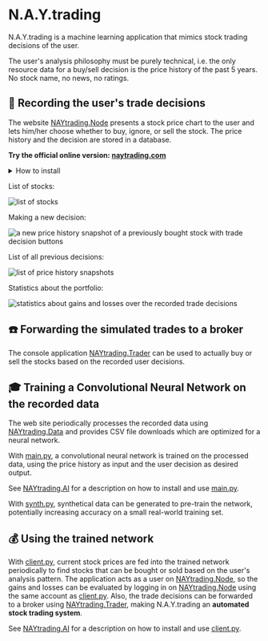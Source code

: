 # N.A.Y.trading #
N.A.Y.trading is a machine learning application that mimics stock trading decisions of the user. 

The user's analysis philosophy must be purely technical, i.e. the only resource data for a buy/sell decision is the price history of the past 5 years. No stock name, no news, no ratings.

## :pencil: Recording the user's trade decisions ##
The website [NAYtrading.Node](NAYtrading.Node) presents a stock price chart to the user and lets him/her choose whether to buy, ignore, or sell the stock. The price history and the decision are stored in a database. 

**Try the official online version: [naytrading.com](http://naytrading.com)**

<details>
<summary>How to install</summary>

NAYtrading.Node needs a stock data provider to work as expected. This repository includes an example plugin in [NAYtrading.Node.Providers](NAYtrading.Node.Providers) that can be used to quick start the development of such a provider.

```sh
# install tools
root@host:~$ apt-get install sudo
root@host:~$ apt-get install curl
root@host:~$ apt-get install git

# install nodejs
root@host:~$ curl -sL https://deb.nodesource.com/setup_8.x | bash
root@host:~$ apt-get install -y nodejs
root@host:~$ apt-get install -y build-essential
root@host:~$ npm i -g sequelize-cli
root@host:~$ npm i -g node-autostart

# install mysql
root@host:~$ apt-get install mysql-server
root@host:~$ mysql_secure_installation
root@host:~$ mysql -u root -p
[press enter on password prompt]
MariaDB [(none)]> create database naytrading;
MariaDB [(none)]> create user 'naytrading'@'localhost' identified by 'naytrading';
MariaDB [(none)]> grant all on naytrading.* to 'naytrading' identified by 'naytrading';
[Ctrl+C]

# install python 3.x
root@host:~$ apt-get install python3
root@host:~$ apt-get install python3-pip
root@host:~$ pip3 install --upgrade pip
root@host:~$ pip3 install argparse
root@host:~$ pip3 install datetime
root@host:~$ pip3 install noise
root@host:~$ pip3 install numpy

# redirect port 80 to 5000 and 443 to 5001 (or setup a reverse proxy)
root@host:~$ apt-get install iptables-persistent
root@host:~$ iptables -t nat -I PREROUTING -p tcp --dport 80 -j REDIRECT --to-port 5000
root@host:~$ iptables -t nat -I PREROUTING -p tcp --dport 443 -j REDIRECT --to-port 5001
root@host:~$ iptables-save > /etc/iptables/rules.v4

# create user
root@host:~$ adduser naytrading
[enter secure password]
[leave details empty]
naytrading@host:~$ su naytrading
naytrading@host:/root$ cd ~

# setup naytrading
naytrading@host:~$ git clone https://github.com/chrwoizi/naytrading.git
naytrading@host:~$ cd naytrading
naytrading@host:~/naytrading$ cd NAYtrading.Node
naytrading@host:~/naytrading/NAYtrading.Node$ npm install
naytrading@host:~/naytrading/NAYtrading.Node$ cd app/config
naytrading@host:~/naytrading/NAYtrading.Node/app/config$ cp config.mandatory.json config.json
naytrading@host:~/naytrading/NAYtrading.Node/app/config$ cp database.mandatory.json database.json
naytrading@host:~/naytrading/NAYtrading.Node/app/config$ vi config.json
[set production.export_token to a secret value of your choice]
[set production.import_token to a secret value of your choice]
[set production.admin_user to your email address]
[set production.proxy if you access the web through a proxy]
[set python to your python executable, e.g. python3]
[add your custom stock data provider envconfig to the include array, e.g. "../../../NAYtrading.Node.Providers/config/envconfig"]
:wq
naytrading@host:~/naytrading/NAYtrading.Node/app/config$ cd ../..
naytrading@host:~/naytrading/NAYtrading.Node$ chmod +x dbmigrate.sh
naytrading@host:~/naytrading/NAYtrading.Node$ chmod +x production.sh
naytrading@host:~/naytrading/NAYtrading.Node$ chmod +x upgrade_production.sh
naytrading@host:~/naytrading/NAYtrading.Node$ ./dbmigrate.sh

# run naytrading
naytrading@host:~/naytrading/NAYtrading.Node$ autostart enable -n "naytrading" -p "/home/naytrading/naytrading/NAYtrading.Node" -c "./production.sh"
naytrading@host:~/naytrading/NAYtrading.Node$ ./production.sh &

# back to root
naytrading@host:~/naytrading/NAYtrading.Node$ exit

# optional: activate HTTPS using letsencrypt.org

# if using Debian 8 (otherwise follow the instructions on https://certbot.eff.org)
root@host:~$ echo deb http://ftp.debian.org/debian jessie-backports main>/etc/apt/sources.list.d/jessie-backports.list
root@host:~$ apt-get update
root@host:~$ apt-get install certbot -t jessie-backports

# register with letsencrypt
root@host:~$ su naytrading
naytrading@host:~/naytrading/NAYtrading.Node$ certbot certonly --config-dir=./letsencrypt/config --logs-dir=./letsencrypt/logs --work-dir=./letsencrypt/work-dir
[select the webroot method]
[enter your email address]
[read and agree to the terms of service]
[enter your domain name]
[select enter a new webroot]
[enter the web root /home/naytrading/naytrading/NAYtrading.Node/static]

# link the certificate
naytrading@host:~/naytrading/NAYtrading.Node$ ln -s ../letsencrypt/config/live/[YOUR DOMAIN]/privkey.pem ./keys/privkey.pem
naytrading@host:~/naytrading/NAYtrading.Node$ ln -s ../letsencrypt/config/live/[YOUR DOMAIN]/cert.pem ./keys/cert.pem
naytrading@host:~/naytrading/NAYtrading.Node$ ln -s ../letsencrypt/config/live/[YOUR DOMAIN]/chain.pem ./keys/chain.pem

# enable https
naytrading@host:~/naytrading/NAYtrading.Node$ vi app/config/config.json
[add a new line] "https_enabled": true
:wq
naytrading@host:~/naytrading/NAYtrading.Node$ killall production.sh
naytrading@host:~/naytrading/NAYtrading.Node$ killall node
naytrading@host:~/naytrading/NAYtrading.Node$ ./production.sh &
```
</details><p></p>

List of stocks:

![list of stocks](Documentation/NAYtrading.instruments.png "list of stocks")

Making a new decision:

![a new price history snapshot of a previously bought stock with trade decision buttons](Documentation/NAYtrading.snapshot.png "a new price history snapshot of a previously bought stock with trade decision buttons")

List of all previous decisions:

![list of price history snapshots](Documentation/NAYtrading.snapshots.png "list of decisions") 

Statistics about the portfolio:

![statistics about gains and losses over the recorded trade decisions](Documentation/NAYtrading.stats.png "statistics about gains and losses over the recorded trade decisions")

## :telephone: Forwarding the simulated trades to a broker ##

The console application [NAYtrading.Trader](NAYtrading.Trader) can be used to actually buy or sell the stocks based on the recorded user decisions.

## :mortar_board: Training a Convolutional Neural Network on the recorded data ##

The web site periodically processes the recorded data using [NAYtrading.Data](NAYtrading.Data) and provides CSV file downloads which are optimized for a neural network.

With [main.py](NAYtrading.AI/src/main.py), a convolutional neural network is trained on the processed data, using the price history as input and the user decision as desired output. 

See [NAYtrading.AI](NAYtrading.AI) for a description on how to install and use [main.py](NAYtrading.AI/src/main.py).

With [synth.py](NAYtrading.AI/src/synth.py), synthetical data can be generated to pre-train the network, potentially increasing accuracy on a small real-world training set.

## :moneybag: Using the trained network ##

With [client.py](NAYtrading.AI/src/client.py), current stock prices are fed into the trained network periodically to find stocks that can be bought or sold based on the user's analysis pattern. The application acts as a user on [NAYtrading.Node](NAYtrading.Node), so the gains and losses can be evaluated by logging in on [NAYtrading.Node](NAYtrading.Node) using the same account as [client.py](NAYtrading.AI/src/client.py). Also, the trade decisions can be forwarded to a broker using [NAYtrading.Trader](NAYtrading.Trader), making N.A.Y.trading an **automated stock trading system**. 

See [NAYtrading.AI](NAYtrading.AI) for a description on how to install and use [client.py](NAYtrading.AI/src/client.py).
